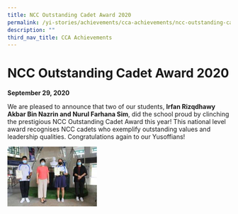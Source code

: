 ```yaml
---
title: NCC Outstanding Cadet Award 2020
permalink: /yi-stories/achievements/cca-achievements/ncc-outstanding-cadet-award-2020/
description: ""
third_nav_title: CCA Achievements
---
```

# **NCC Outstanding Cadet Award 2020**

**September 29, 2020**

We are pleased to announce that two of our students, **Irfan Rizqdhawy Akbar Bin Nazrin and Nurul Farhana Sim**, did the school proud by clinching the prestigious NCC Outstanding Cadet Award this year! This national level award recognises NCC cadets who exemplify outstanding values and leadership qualities. Congratulations again to our Yusoffians!

<img src="/images/Achivements2020-4.jpg" 
     style="width:40%">